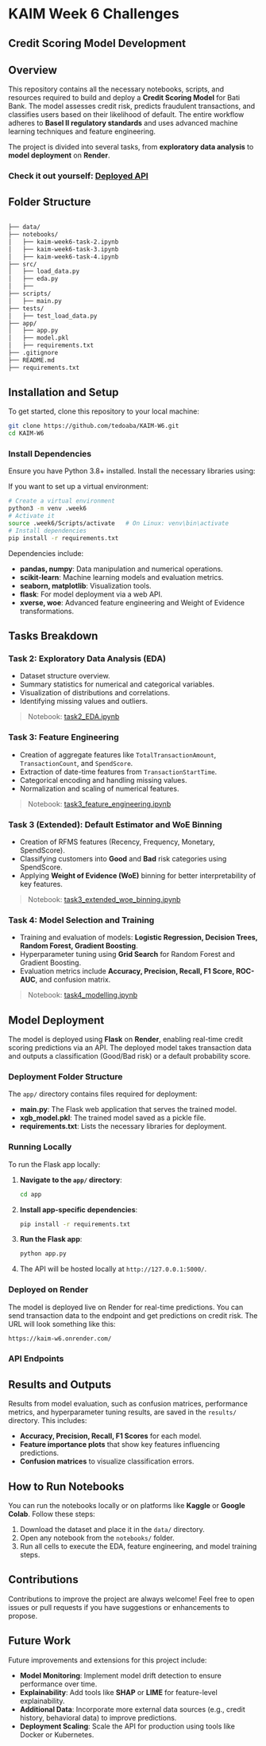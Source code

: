 # KAIM Week 6 Challenges

## Credit Scoring Model Development

## Overview

This repository contains all the necessary notebooks, scripts, and resources required to build and deploy a **Credit Scoring Model** for Bati Bank. The model assesses credit risk, predicts fraudulent transactions, and classifies users based on their likelihood of default. The entire workflow adheres to **Basel II regulatory standards** and uses advanced machine learning techniques and feature engineering.

The project is divided into several tasks, from **exploratory data analysis** to **model deployment** on **Render**.

### **Check it out yourself:** [Deployed API](https://kaim-w6.onrender.com/)

## Folder Structure

```bash

├── data/                       
├── notebooks/                  
│   ├── kaim-week6-task-2.ipynb         
│   ├── kaim-week6-task-3.ipynb         
│   ├── kaim-week6-task-4.ipynb         
├── src/  
│   ├── load_data.py                 
│   ├── eda.py
│   ├── 
├── scripts/ 
│   ├── main.py
├── tests/ 
│   ├── test_load_data.py                 
├── app/                        
│   ├── app.py                 
│   ├── model.pkl
│   ├── requirements.txt
├── .gitignore                   
├── README.md                   
├── requirements.txt

```

## Installation and Setup

To get started, clone this repository to your local machine:

```bash
git clone https://github.com/tedoaba/KAIM-W6.git
cd KAIM-W6
```

### Install Dependencies

Ensure you have Python 3.8+ installed. Install the necessary libraries using:

If you want to set up a virtual environment:

```bash
# Create a virtual environment
python3 -m venv .week6
# Activate it
source .week6/Scripts/activate   # On Linux: venv\bin\activate
# Install dependencies
pip install -r requirements.txt
```

Dependencies include:
- **pandas, numpy**: Data manipulation and numerical operations.
- **scikit-learn**: Machine learning models and evaluation metrics.
- **seaborn, matplotlib**: Visualization tools.
- **flask**: For model deployment via a web API.
- **xverse, woe**: Advanced feature engineering and Weight of Evidence transformations.

## Tasks Breakdown

### **Task 2: Exploratory Data Analysis (EDA)**

- Dataset structure overview.
- Summary statistics for numerical and categorical variables.
- Visualization of distributions and correlations.
- Identifying missing values and outliers.

> Notebook: [task2_EDA.ipynb](notebooks/kaim-week6-task-2.ipynb)

### **Task 3: Feature Engineering**

- Creation of aggregate features like `TotalTransactionAmount`, `TransactionCount`, and `SpendScore`.
- Extraction of date-time features from `TransactionStartTime`.
- Categorical encoding and handling missing values.
- Normalization and scaling of numerical features.

> Notebook: [task3_feature_engineering.ipynb](notebooks/kaim-week6-task-3.ipynb)

### **Task 3 (Extended): Default Estimator and WoE Binning**

- Creation of RFMS features (Recency, Frequency, Monetary, SpendScore).
- Classifying customers into **Good** and **Bad** risk categories using SpendScore.
- Applying **Weight of Evidence (WoE)** binning for better interpretability of key features.

> Notebook: [task3_extended_woe_binning.ipynb](notebooks/kaim-week6-task-3-woe.ipynb)

### **Task 4: Model Selection and Training**

- Training and evaluation of models: **Logistic Regression, Decision Trees, Random Forest, Gradient Boosting**.
- Hyperparameter tuning using **Grid Search** for Random Forest and Gradient Boosting.
- Evaluation metrics include **Accuracy, Precision, Recall, F1 Score, ROC-AUC**, and confusion matrix.

> Notebook: [task4_modelling.ipynb](notebooks/kaim-week6-task-4.ipynb)


## Model Deployment

The model is deployed using **Flask** on **Render**, enabling real-time credit scoring predictions via an API. The deployed model takes transaction data and outputs a classification (Good/Bad risk) or a default probability score.

### Deployment Folder Structure

The `app/` directory contains files required for deployment:
- **main.py**: The Flask web application that serves the trained model.
- **xgb_model.pkl**: The trained model saved as a pickle file.
- **requirements.txt**: Lists the necessary libraries for deployment.

### Running Locally

To run the Flask app locally:

1. **Navigate to the `app/` directory**:
   ```bash
   cd app
   ```

2. **Install app-specific dependencies**:
   ```bash
   pip install -r requirements.txt
   ```

3. **Run the Flask app**:
   ```bash
   python app.py
   ```

4. The API will be hosted locally at `http://127.0.0.1:5000/`.

### Deployed on Render

The model is deployed live on Render for real-time predictions. You can send transaction data to the endpoint and get predictions on credit risk. The URL will look something like this:

```bash
https://kaim-w6.onrender.com/
```

### API Endpoints


## Results and Outputs

Results from model evaluation, such as confusion matrices, performance metrics, and hyperparameter tuning results, are saved in the `results/` directory. This includes:
- **Accuracy, Precision, Recall, F1 Scores** for each model.
- **Feature importance plots** that show key features influencing predictions.
- **Confusion matrices** to visualize classification errors.

## How to Run Notebooks

You can run the notebooks locally or on platforms like **Kaggle** or **Google Colab**. Follow these steps:

1. Download the dataset and place it in the `data/` directory.
2. Open any notebook from the `notebooks/` folder.
3. Run all cells to execute the EDA, feature engineering, and model training steps.

## Contributions

Contributions to improve the project are always welcome! Feel free to open issues or pull requests if you have suggestions or enhancements to propose.

## Future Work

Future improvements and extensions for this project include:
- **Model Monitoring**: Implement model drift detection to ensure performance over time.
- **Explainability**: Add tools like **SHAP** or **LIME** for feature-level explainability.
- **Additional Data**: Incorporate more external data sources (e.g., credit history, behavioral data) to improve predictions.
- **Deployment Scaling**: Scale the API for production using tools like Docker or Kubernetes.
